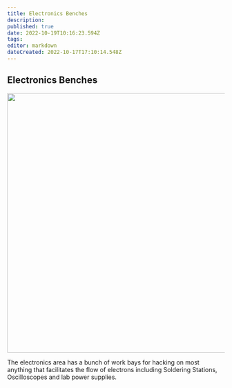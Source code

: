 ```yaml
---
title: Electronics Benches
description: 
published: true
date: 2022-10-19T10:16:23.594Z
tags: 
editor: markdown
dateCreated: 2022-10-17T17:10:14.548Z
---
```


## Electronics Benches

<img src="/tools/electronics_bench.jpg" class="align-left" width="600" />

The electronics area has a bunch of work bays for hacking on most anything that facilitates the flow of electrons including Soldering Stations, Oscilloscopes and lab power supplies.
